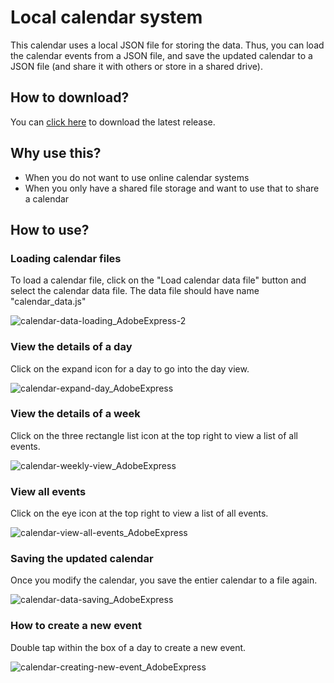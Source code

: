 # Local calendar system

This calendar uses a local JSON file for storing the data. Thus, you can load the calendar events from a JSON file, and save the updated calendar to a JSON file (and share it with others or store in a shared drive).

## How to download?

You can [click here](https://github.com/mszpro/FileBasedCalendar/archive/refs/tags/1.0.0.zip) to download the latest release.

## Why use this?

- When you do not want to use online calendar systems
- When you only have a shared file storage and want to use that to share a calendar

## How to use?

### Loading calendar files

To load a calendar file, click on the "Load calendar data file" button and select the calendar data file.
The data file should have name "calendar_data.js"

![calendar-data-loading_AdobeExpress-2](https://user-images.githubusercontent.com/68307970/215998471-4bfbb6cb-c7c6-43d9-bf2b-5655337f1505.gif)

### View the details of a day

Click on the expand icon for a day to go into the day view.

![calendar-expand-day_AdobeExpress](https://user-images.githubusercontent.com/68307970/215998865-8047c1ae-89a6-4a6d-a608-aa3fa3b0fd88.gif)

### View the details of a week

Click on the three rectangle list icon at the top right to view a list of all events.

![calendar-weekly-view_AdobeExpress](https://user-images.githubusercontent.com/68307970/215998919-01963d0e-e56d-4553-b0c1-46e36c53cefa.gif)

### View all events

Click on the eye icon at the top right to view a list of all events.

![calendar-view-all-events_AdobeExpress](https://user-images.githubusercontent.com/68307970/215998948-e8775a34-7eac-49b9-8f44-41c7123f0050.gif)

### Saving the updated calendar

Once you modify the calendar, you save the entier calendar to a file again.

![calendar-data-saving_AdobeExpress](https://user-images.githubusercontent.com/68307970/215999011-b32974a0-b847-47c9-a89c-14af4a120fdd.gif)

### How to create a new event

Double tap within the box of a day to create a new event.

![calendar-creating-new-event_AdobeExpress](https://user-images.githubusercontent.com/68307970/215999054-2593135f-72c9-468e-9622-8a13cc74a0e6.gif)
